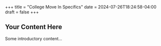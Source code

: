 +++
title = "College Move In Specifics"
date = 2024-07-26T18:24:58-04:00
draft = false
+++

## Your Content Here

Some introductory content...